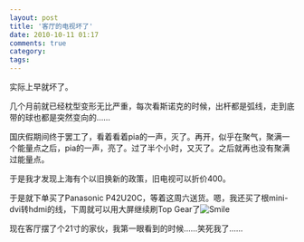 ```yaml
---
layout: post
title: '客厅的电视坏了'
date: 2010-10-11 01:17
comments: true
category: 
tags:
---
```

    

实际上早就坏了。

 

几个月前就已经枕型变形无比严重，每次看斯诺克的时候，出杆都是弧线，走到底带的球也都是突然变向的……

 

国庆假期间终于罢工了，看着看着pia的一声，灭了。再开，似乎在聚气，聚满一个能量点之后，pia的一声，亮了。过了半个小时，又灭了。之后就再也没有聚满过能量点。

 

于是我才发现上海有个以旧换新的政策，旧电视可以折价400。

 

于是就下单买了Panasonic P42U20C，等着这周六送货。嗯，我还买了根mini-dvi转hdmi的线，下周就可以用大屏继续刷Top Gear了![Smile](http://qingpei.me/images/in_post/wlemoticon-smile.png)

 

现在客厅摆了个21寸的家伙，我第一眼看到的时候……笑死我了……
